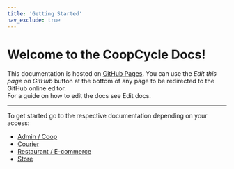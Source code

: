 ```yaml
---
title: 'Getting Started'
nav_exclude: true
---
```


# Welcome to the CoopCycle Docs!

<div class="alert alert-success" role="alert">
This documentation is hosted on <a class="alert-link" href="https://pages.github.com/">GitHub Pages</a>.
You can use the <em>Edit this page on GitHub</em> button at the bottom of any page to be redirected to the GitHub online editor.<br>
For a guide on how to edit the docs see Edit docs.
</div>

---

To get started go to the respective documentation depending on your access:

- [Admin / Coop](admin/index.md)
- [Courier](courier/index.md)
- [Restaurant / E-commerce](restaurant/index.md)
- [Store](store/index.md)

